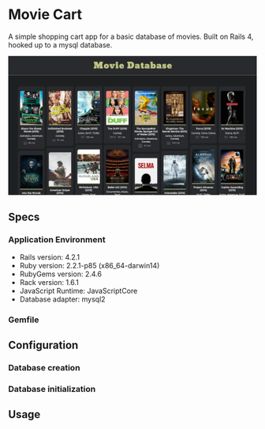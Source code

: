 # Movie Cart
A simple shopping cart app for a basic database of movies.
Built on Rails 4, hooked up to a mysql database.


![alt tag](app/assets/images/screenshots/screenshot-database.png)

## Specs

### Application Environment

* Rails version: 4.2.1
* Ruby version: 2.2.1-p85 (x86_64-darwin14)
* RubyGems version: 2.4.6
* Rack version: 1.6.1
* JavaScript Runtime: JavaScriptCore
* Database adapter: mysql2

### Gemfile

## Configuration

### Database creation

### Database initialization

## Usage
